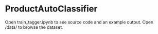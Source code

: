 # ProductAutoClassifier
Open train_tagger.ipynb to see source code and an example output.
Open /data/ to browse the dataset.
